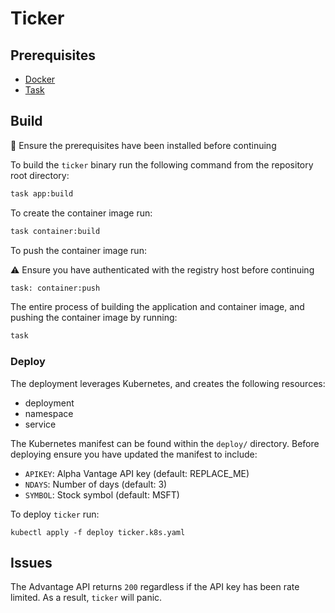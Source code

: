 # Ticker

## Prerequisites

* [Docker](https://www.docker.com/)
* [Task](https://taskfile.dev/)

## Build

🚨 Ensure the prerequisites have been installed before continuing

To build the `ticker` binary run the following command from the repository 
root directory:

```bash
task app:build
```

To create the container image run:

```bash
task container:build
```

To push the container image run:

⚠️ Ensure you have authenticated with the registry host before continuing

```bash
task: container:push
```

The entire process of building the application and container image, and
pushing the container image by running:

```bash
task
```

### Deploy

The deployment leverages Kubernetes, and creates the following resources:

* deployment
* namespace
* service

The Kubernetes manifest can be found within the `deploy/` directory.
Before deploying ensure you have updated the manifest to include:

* `APIKEY`: Alpha Vantage API key (default: REPLACE_ME)
* `NDAYS`: Number of days (default: 3)
* `SYMBOL`: Stock symbol (default: MSFT)

To deploy `ticker` run:

```
kubectl apply -f deploy ticker.k8s.yaml
```

## Issues

The Advantage API returns `200` regardless if the API key has been rate limited.
As a result, `ticker` will panic.